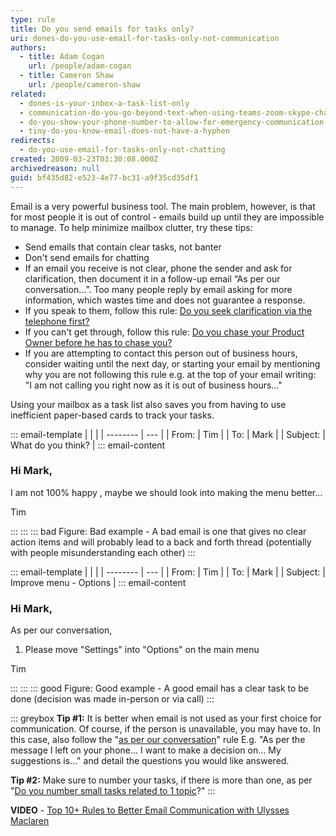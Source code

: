 ```yaml
---
type: rule
title: Do you send emails for tasks only?
uri: dones-do-you-use-email-for-tasks-only-not-communication
authors:
  - title: Adam Cogan
    url: /people/adam-cogan
  - title: Cameron Shaw
    url: /people/cameron-shaw
related:
  - dones-is-your-inbox-a-task-list-only
  - communication-do-you-go-beyond-text-when-using-teams-zoom-skype-chat
  - do-you-show-your-phone-number-to-allow-for-emergency-communication
  - tiny-do-you-know-email-does-not-have-a-hyphen
redirects:
  - do-you-use-email-for-tasks-only-not-chatting
created: 2009-03-23T03:30:08.000Z
archivedreason: null
guid: bf435d82-e523-4e77-bc31-a9f35cd35df1
---
```

Email is a very powerful business tool. The main problem, however, is that for most people it is out of control - emails build up until they are impossible to manage. To help minimize mailbox clutter, try these tips: 

<!--endintro-->

* Send emails that contain clear tasks, not banter
* Don't send emails for chatting
* If an email you receive is not clear, phone the sender and ask for clarification, then document it in a follow-up email “As per our conversation…”. Too many people reply by email asking for more information, which wastes time and does not guarantee a response.
* If you speak to them, follow this rule: [Do you seek clarification via the telephone first?](/do-you-seek-clarification-via-the-telephone-first)
* If you can't get through, follow this rule: [Do you chase your Product Owner before he has to chase you?](/chase-the-product-owner-for-clarification)
* If you are attempting to contact this person out of business hours, consider waiting until the next day, or starting your email by mentioning why you are not following this rule e.g. at the top of your email writing:\
  "I am not calling you right now as it is out of business hours..."

Using your mailbox as a task list also saves you from having to use inefficient paper-based cards to track your tasks.

::: email-template
|          |     |
| -------- | --- |
| From:    | Tim |
| To:      | Mark |
| Subject: | What do you think? |
::: email-content  

### Hi Mark,

I am not 100% happy , maybe we should look into making the menu better... 

Tim

:::
:::
::: bad
Figure: Bad example - A bad email is one that gives no clear action items and will probably lead to a back and forth thread (potentially with people misunderstanding each other) 
:::

::: email-template
|          |     |
| -------- | --- |
| From:    | Tim |
| To:      | Mark |
| Subject: | Improve menu - Options |
::: email-content  

### Hi Mark,

As per our conversation,

1. Please move "Settings" into "Options" on the main menu

Tim

:::
:::
::: good
Figure: Good example - A good email has a clear task to be done (decision was made in-person or via call)
:::

::: greybox
**Tip #1:** It is better when email is not used as your first choice for communication. Of course, if the person is unavailable, you may have to. In this case, also follow the "[as per our conversation](/do-you-send-as-per-our-conversation-emails)" rule 
E.g. "As per the message I left on your phone... I want to make a decision on... My suggestions is..." and detail the questions you would like answered.

**Tip #2:** Make sure to number your tasks, if there is more than one, as per "[Do you number small tasks related to 1 topic](/number-tasks-questions)?"
:::

**VIDEO** - [Top 10+ Rules to Better Email Communication with Ulysses Maclaren](https://www.youtube.com/watch?v=LAqRokqq4jI)
